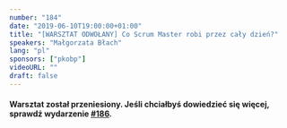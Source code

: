 ```yaml
---
number: "184"
date: "2019-06-10T19:00:00+01:00"
title: "[WARSZTAT ODWOŁANY] Co Scrum Master robi przez cały dzień?"
speakers: "Małgorzata Błach"
lang: "pl"
sponsors: ["pkobp"]
videoURL: ""
draft: false
---
```


#### Warsztat został przeniesiony. Jeśli chciałbyś dowiedzieć się więcej, sprawdź wydarzenie <a href="/events/186">#186</a>.